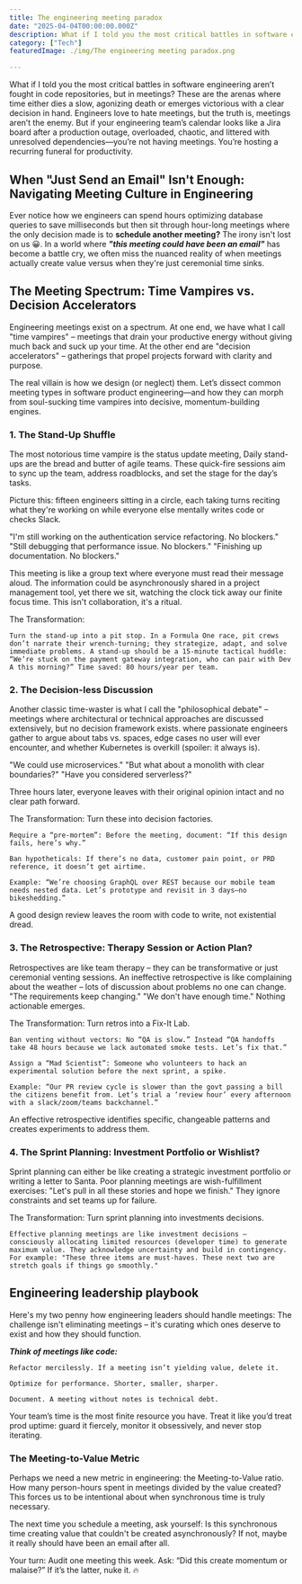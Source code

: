 ```yaml
---
title: The engineering meeting paradox
date: "2025-04-04T00:00:00.000Z"
description: What if I told you the most critical battles in software engineering aren’t fought in code repositories, but in meetings? These are the arenas where time either dies a slow, agonizing death or emerges victorious with a clear decision in hand. Engineers love to hate meetings, but the truth is, meetings aren’t the enemy. But if your engineering team’s calendar looks like a Jira board after a production outage, overloaded, chaotic, and littered with unresolved dependencies—you’re not having meetings. You’re hosting a recurring funeral for productivity.
category: ["Tech"]
featuredImage: ./img/The engineering meeting paradox.png

---
```


What if I told you the most critical battles in software engineering aren’t fought in code repositories, but in meetings? These are the arenas where time either dies a slow, agonizing death or emerges victorious with a clear decision in hand. Engineers love to hate meetings, but the truth is, meetings aren’t the enemy. But if your engineering team’s calendar looks like a Jira board after a production outage, overloaded, chaotic, and littered with unresolved dependencies—you’re not having meetings. You’re hosting a recurring funeral for productivity.

## When "Just Send an Email" Isn't Enough: Navigating Meeting Culture in Engineering

Ever notice how we engineers can spend hours optimizing database queries to save milliseconds but then sit through hour-long meetings where the only decision made is to **schedule another meeting?** The irony isn't lost on us 😀. In a world where ***"this meeting could have been an email"*** has become a battle cry, we often miss the nuanced reality of when meetings actually create value versus when they're just ceremonial time sinks.

## The Meeting Spectrum: Time Vampires vs. Decision Accelerators

Engineering meetings exist on a spectrum. At one end, we have what I call "time vampires" – meetings that drain your productive energy without giving much back and suck up your time. At the other end are "decision accelerators" – gatherings that propel projects forward with clarity and purpose.

The real villain is how we design (or neglect) them. Let’s dissect common meeting types in software product engineering—and how they can morph from soul-sucking time vampires into decisive, momentum-building engines.

### 1. The Stand-Up Shuffle

The most notorious time vampire is the status update meeting, Daily stand-ups are the bread and butter of agile teams. These quick-fire sessions aim to sync up the team, address roadblocks, and set the stage for the day’s tasks.

Picture this: fifteen engineers sitting in a circle, each taking turns reciting what they're working on while everyone else mentally writes code or checks Slack.

"I'm still working on the authentication service refactoring. No blockers."
"Still debugging that performance issue. No blockers."
"Finishing up documentation. No blockers."

This meeting is like a group text where everyone must read their message aloud. The information could be asynchronously shared in a project management tool, yet there we sit, watching the clock tick away our finite focus time. This isn't collaboration, it's a ritual.

The Transformation:

    Turn the stand-up into a pit stop. In a Formula One race, pit crews don’t narrate their wrench-turning; they strategize, adapt, and solve immediate problems. A stand-up should be a 15-minute tactical huddle: “We’re stuck on the payment gateway integration, who can pair with Dev A this morning?” Time saved: 80 hours/year per team.

### 2. The Decision-less Discussion

Another classic time-waster is what I call the "philosophical debate" – meetings where architectural or technical approaches are discussed extensively, but no decision framework exists. where passionate engineers gather to argue about tabs vs. spaces, edge cases no user will ever encounter, and whether Kubernetes is overkill (spoiler: it always is).

"We could use microservices."
"But what about a monolith with clear boundaries?"
"Have you considered serverless?"

Three hours later, everyone leaves with their original opinion intact and no clear path forward.

The Transformation: Turn these into decision factories.

    Require a “pre-mortem”: Before the meeting, document: “If this design fails, here’s why.”

    Ban hypotheticals: If there’s no data, customer pain point, or PRD reference, it doesn’t get airtime.

    Example: “We’re choosing GraphQL over REST because our mobile team needs nested data. Let’s prototype and revisit in 3 days—no bikeshedding.”

A good design review leaves the room with code to write, not existential dread.

### 3. The Retrospective: Therapy Session or Action Plan?

Retrospectives are like team therapy – they can be transformative or just ceremonial venting sessions.
An ineffective retrospective is like complaining about the weather – lots of discussion about problems no one can change. "The requirements keep changing." "We don't have enough time." Nothing actionable emerges.

The Transformation: Turn retros into a Fix-It Lab.

    Ban venting without vectors: No “QA is slow.” Instead “QA handoffs take 48 hours because we lack automated smoke tests. Let’s fix that.”

    Assign a “Mad Scientist”: Someone who volunteers to hack an experimental solution before the next sprint, a spike.

    Example: “Our PR review cycle is slower than the govt passing a bill the citizens benefit from. Let’s trial a ‘review hour’ every afternoon with a slack/zoom/teams backchannel.”

An effective retrospective identifies specific, changeable patterns and creates experiments to address them.

### 4. The Sprint Planning: Investment Portfolio or Wishlist?

Sprint planning can either be like creating a strategic investment portfolio or writing a letter to Santa.
Poor planning meetings are wish-fulfillment exercises: "Let's pull in all these stories and hope we finish." They ignore constraints and set teams up for failure.

The Transformation: Turn sprint planning into investments decisions.

    Effective planning meetings are like investment decisions – consciously allocating limited resources (developer time) to generate maximum value. They acknowledge uncertainty and build in contingency. 
    For example: "These three items are must-haves. These next two are stretch goals if things go smoothly."


## Engineering leadership playbook

Here's my two penny how engineering leaders should handle meetings: The challenge isn't eliminating meetings – it's curating which ones deserve to exist and how they should function.

***Think of meetings like code:***

    Refactor mercilessly. If a meeting isn’t yielding value, delete it.

    Optimize for performance. Shorter, smaller, sharper.

    Document. A meeting without notes is technical debt.

Your team’s time is the most finite resource you have. Treat it like you’d treat prod uptime: guard it fiercely, monitor it obsessively, and never stop iterating.

### The Meeting-to-Value Metric

Perhaps we need a new metric in engineering: the Meeting-to-Value ratio. How many person-hours spent in meetings divided by the value created? This forces us to be intentional about when synchronous time is truly necessary.

The next time you schedule a meeting, ask yourself: Is this synchronous time creating value that couldn't be created asynchronously? If not, maybe it really should have been an email after all.

Your turn: Audit one meeting this week. Ask: “Did this create momentum or malaise?” If it’s the latter, nuke it. 🔥
